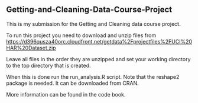 ## Getting-and-Cleaning-Data-Course-Project

This is my submission for the Getting and Cleaning data course project.

To run this project you need to download and unzip files from https://d396qusza40orc.cloudfront.net/getdata%2Fprojectfiles%2FUCI%20HAR%20Dataset.zip


Leave all files in the order they are unzipped and set your working directory to the top directory that is created.

When this is done run the run_analysis.R script. Note that the reshape2 package is needed. It can be downloaded from CRAN.

More information can be found in the code book.

